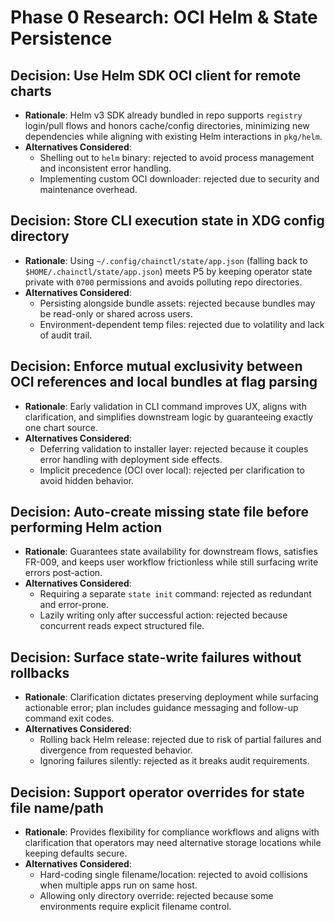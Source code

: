 # Phase 0 Research: OCI Helm & State Persistence

## Decision: Use Helm SDK OCI client for remote charts
- **Rationale**: Helm v3 SDK already bundled in repo supports `registry` login/pull flows and honors cache/config directories, minimizing new dependencies while aligning with existing Helm interactions in `pkg/helm`.
- **Alternatives Considered**:
  - Shelling out to `helm` binary: rejected to avoid process management and inconsistent error handling.
  - Implementing custom OCI downloader: rejected due to security and maintenance overhead.

## Decision: Store CLI execution state in XDG config directory
- **Rationale**: Using `~/.config/chainctl/state/app.json` (falling back to `$HOME/.chainctl/state/app.json`) meets P5 by keeping operator state private with `0700` permissions and avoids polluting repo directories.
- **Alternatives Considered**:
  - Persisting alongside bundle assets: rejected because bundles may be read-only or shared across users.
  - Environment-dependent temp files: rejected due to volatility and lack of audit trail.

## Decision: Enforce mutual exclusivity between OCI references and local bundles at flag parsing
- **Rationale**: Early validation in CLI command improves UX, aligns with clarification, and simplifies downstream logic by guaranteeing exactly one chart source.
- **Alternatives Considered**:
  - Deferring validation to installer layer: rejected because it couples error handling with deployment side effects.
  - Implicit precedence (OCI over local): rejected per clarification to avoid hidden behavior.

## Decision: Auto-create missing state file before performing Helm action
- **Rationale**: Guarantees state availability for downstream flows, satisfies FR-009, and keeps user workflow frictionless while still surfacing write errors post-action.
- **Alternatives Considered**:
  - Requiring a separate `state init` command: rejected as redundant and error-prone.
  - Lazily writing only after successful action: rejected because concurrent reads expect structured file.

## Decision: Surface state-write failures without rollbacks
- **Rationale**: Clarification dictates preserving deployment while surfacing actionable error; plan includes guidance messaging and follow-up command exit codes.
- **Alternatives Considered**:
  - Rolling back Helm release: rejected due to risk of partial failures and divergence from requested behavior.
  - Ignoring failures silently: rejected as it breaks audit requirements.

## Decision: Support operator overrides for state file name/path
- **Rationale**: Provides flexibility for compliance workflows and aligns with clarification that operators may need alternative storage locations while keeping defaults secure.
- **Alternatives Considered**:
  - Hard-coding single filename/location: rejected to avoid collisions when multiple apps run on same host.
  - Allowing only directory override: rejected because some environments require explicit filename control.
